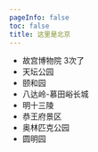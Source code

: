 ```yaml
---
pageInfo: false
toc: false
title: 这里是北京
---
```


- 故宫博物院 3次了
- 天坛公园
- 颐和园
- 八达岭-慕田峪长城
- 明十三陵
- 恭王府景区
- 奥林匹克公园
- 圆明园
